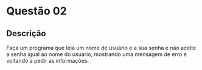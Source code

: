 # Questão 02

## Descrição  
Faça um programa que leia um nome de usuário e a sua senha e não aceite a senha igual ao nome do usuário,
mostrando uma mensagem de erro e voltando a pedir as informações.